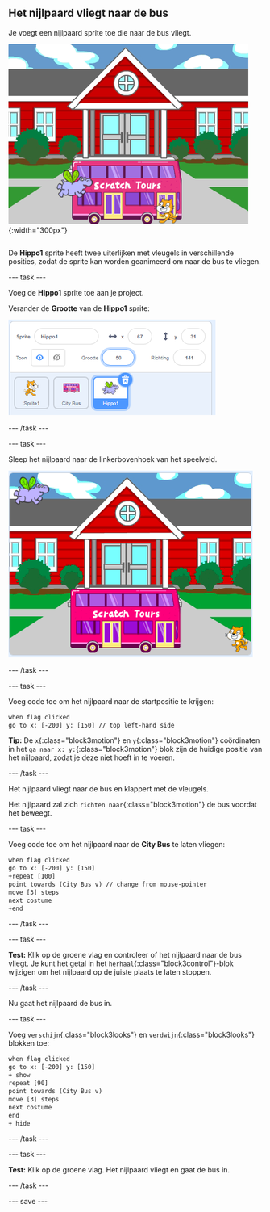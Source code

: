 ## Het nijlpaard vliegt naar de bus

<div style="display: flex; flex-wrap: wrap">
<div style="flex-basis: 200px; flex-grow: 1; margin-right: 15px;">
Je voegt een nijlpaard sprite toe die naar de bus vliegt.
</div>
<div>

![Het nijlpaard vliegt naar de bus.](images/hippo-flies.png){:width="300px"}

</div>
</div>

De **Hippo1** sprite heeft twee uiterlijken met vleugels in verschillende posities, zodat de sprite kan worden geanimeerd om naar de bus te vliegen.

--- task ---

Voeg de **Hippo1** sprite toe aan je project.

Verander de **Grootte** van de **Hippo1** sprite:

![Het Sprite-venster voor de Hippo1-sprite, met de grootte ingesteld op 50.](images/hippo-sprite-size.png)

--- /task ---

--- task ---

Sleep het nijlpaard naar de linkerbovenhoek van het speelveld.

![De Hippo1-sprite in de linkerbovenhoek van het speelveld.](images/hippo-sprite-stage.png)

--- /task ---

--- task ---

Voeg code toe om het nijlpaard naar de startpositie te krijgen:

```blocks3
when flag clicked
go to x: [-200] y: [150] // top left-hand side
```

**Tip:** De `x`{:class="block3motion"} en `y`{:class="block3motion"} coördinaten in het `ga naar x: y:`{:class="block3motion"} blok zijn de huidige positie van het nijlpaard, zodat je deze niet hoeft in te voeren.

--- /task ---

Het nijlpaard vliegt naar de bus en klappert met de vleugels.

Het nijlpaard zal zich `richten naar`{:class="block3motion"} de bus voordat het beweegt.

--- task ---

Voeg code toe om het nijlpaard naar de **City Bus** te laten vliegen:

```blocks3
when flag clicked
go to x: [-200] y: [150] 
+repeat [100] 
point towards (City Bus v) // change from mouse-pointer
move [3] steps
next costume
+end
```

--- /task ---

--- task ---

**Test:** Klik op de groene vlag en controleer of het nijlpaard naar de bus vliegt. Je kunt het getal in het `herhaal`{:class="block3control"}-blok wijzigen om het nijlpaard op de juiste plaats te laten stoppen.

--- /task ---

Nu gaat het nijlpaard de bus in.

--- task ---

Voeg `verschijn`{:class="block3looks"} en `verdwijn`{:class="block3looks"} blokken toe:

```blocks3
when flag clicked
go to x: [-200] y: [150] 
+ show
repeat [90] 
point towards (City Bus v)
move [3] steps
next costume
end
+ hide
```

--- /task ---

--- task ---

**Test:** Klik op de groene vlag. Het nijlpaard vliegt en gaat de bus in.

--- /task ---

--- save ---
